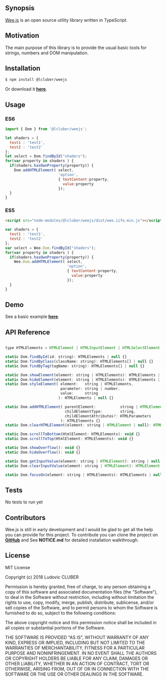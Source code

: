 ## Synopsis

[Wee.js](http://weejs.lcluber.com) is an open source utility library written in TypeScript.

## Motivation

The main purpose of this library is to provide the usual basic tools for strings, numbers and DOM manipulation.

## Installation

```bash
$ npm install @lcluber/weejs
```
Or download it **[here](http://weejs.lcluber.com/#download)**.

## Usage

### ES6

```javascript
import { Dom } from '@lcluber/weejs';

let shaders = {
  test1 : 'test1',
  test2 : 'test2'
};
let select = Dom.findById("shaders");
for(var property in shaders ) {
  if(shaders.hasOwnProperty(property)) {
    Dom.addHTMLElement( select,
                        'option',
                        { textContent:property,
                          value:property
                        });
  }
}

```

### ES5

```html
<script src="node-modules/@lcluber/weejs/dist/wee.iife.min.js"></script>
```

```javascript
var shaders = {
  test1 : 'test1',
  test2 : 'test2'
};
var select = Wee.Dom.findById("shaders");
for(var property in shaders ) {
  if(shaders.hasOwnProperty(property)) {
    Wee.Dom.addHTMLElement( select,
                            'option',
                            { textContent:property,
                              value:property
                            });
  }
}
```

## Demo

See a basic example **[here](http://weejs.lcluber.com/#example)**.

## API Reference

```javascript

type HTMLElements = HTMLElement | HTMLInputElement | HTMLSelectElement | HTMLTextAreaElement | HTMLProgressElement | HTMLCanvasElement | HTMLIFrameElement;

static Dom.findById(id: string): HTMLElements | null {}
static Dom.findByClass(className: string): HTMLElements[] | null {}
static Dom.findByTag(tagName: string): HTMLElements[] | null {}

static Dom.showElement(element: string | HTMLElements): HTMLElements | null {}
static Dom.hideElement(element: string | HTMLElements): HTMLElements | null {}
static Dom.styleElement( element:   string | HTMLElements,
                         parameter: string | number,
                         value:     string
                        ): HTMLElements | null {}

static Dom.addHTMLElement( parentElement:           string | HTMLElement,
                           childElementType:        string,
                           childElementAttributes?: HTMLParameters
                         ): HTMLElements {}
static Dom.clearHTMLElement(element: string | HTMLElement | null): HTMLElement | null {}

static Dom.scrollToBottom(HtmlElement: HTMLElements): void {}
static Dom.scrollToTop(HtmlElement: HTMLElements): void {}

static Dom.showOverflow(): void {}
static Dom.hideOverflow(): void {}

static Dom.getInputValue(element: string | HTMLElement): string | null {}
static Dom.clearInputValue(element: string | HTMLElement): HTMLElement | null {}

static Dom.focusOn(element: string | HTMLElements): HTMLElements | null {}

```

## Tests

No tests to run yet

## Contributors

Wee.js is still in early development and I would be glad to get all the help you can provide for this project.
To contribute you can clone the project on **[GitHub](https://github.com/LCluber/Wee.js)** and See **NOTICE.md** for detailed installation walkthrough.

## License

MIT License

Copyright (c) 2018 Ludovic CLUBER

Permission is hereby granted, free of charge, to any person obtaining a copy
of this software and associated documentation files (the "Software"), to deal
in the Software without restriction, including without limitation the rights
to use, copy, modify, merge, publish, distribute, sublicense, and/or sell
copies of the Software, and to permit persons to whom the Software is
furnished to do so, subject to the following conditions:

The above copyright notice and this permission notice shall be included in all
copies or substantial portions of the Software.

THE SOFTWARE IS PROVIDED "AS IS", WITHOUT WARRANTY OF ANY KIND, EXPRESS OR
IMPLIED, INCLUDING BUT NOT LIMITED TO THE WARRANTIES OF MERCHANTABILITY,
FITNESS FOR A PARTICULAR PURPOSE AND NONINFRINGEMENT. IN NO EVENT SHALL THE
AUTHORS OR COPYRIGHT HOLDERS BE LIABLE FOR ANY CLAIM, DAMAGES OR OTHER
LIABILITY, WHETHER IN AN ACTION OF CONTRACT, TORT OR OTHERWISE, ARISING FROM,
OUT OF OR IN CONNECTION WITH THE SOFTWARE OR THE USE OR OTHER DEALINGS IN THE
SOFTWARE.
